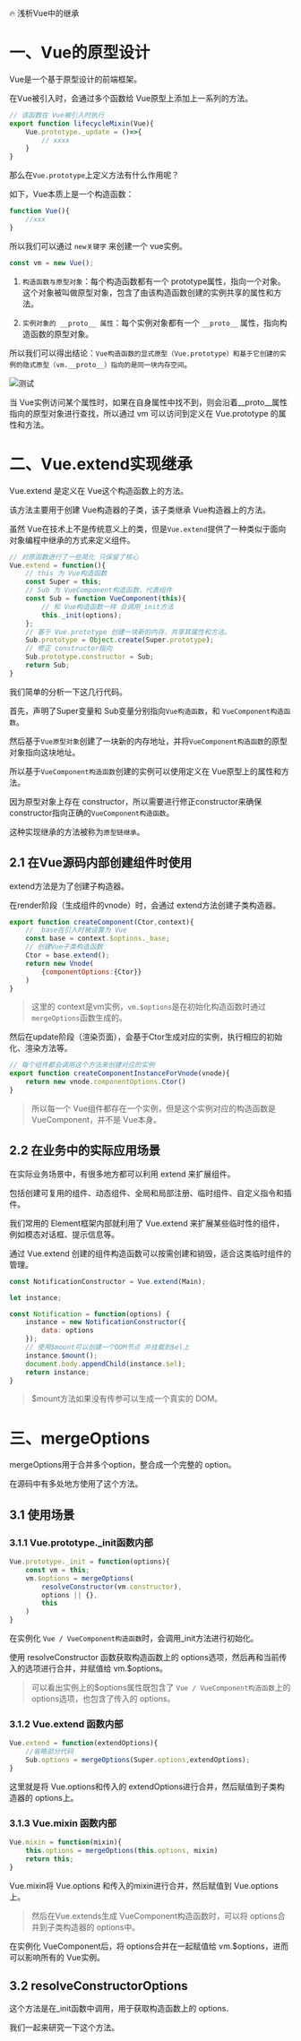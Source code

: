 🔥 浅析Vue中的继承

# 一、Vue的原型设计

Vue是一个基于原型设计的前端框架。

在Vue被引入时，会通过多个函数给 Vue原型上添加上一系列的方法。

```js
// 该函数在 Vue被引入时执行
export function lifecycleMixin(Vue){
    Vue.prototype._update = ()=>{
        // xxxx
    }
}
```

那么在`Vue.prototype`上定义方法有什么作用呢？ 

如下，Vue本质上是一个构造函数：

```js
function Vue(){
    //xxx
}
```

所以我们可以通过 `new关键字` 来创建一个 vue实例。

```js
const vm = new Vue();
```

1. `构造函数与原型对象`：每个构造函数都有一个 prototype属性，指向一个对象。这个对象被叫做原型对象，包含了由该构造函数创建的实例共享的属性和方法。

2. `实例对象的 __proto__ 属性`：每个实例对象都有一个 `__proto__` 属性，指向构造函数的原型对象。

所以我们可以得出结论：`Vue构造函数的显式原型（Vue.prototype）和基于它创建的实例的隐式原型（vm.__proto__）指向的是同一块内存空间`。

![测试](./1.png)

当 Vue实例访问某个属性时，如果在自身属性中找不到，则会沿着__proto__属性指向的原型对象进行查找，所以通过 vm 可以访问到定义在 Vue.prototype 的属性和方法。

# 二、Vue.extend实现继承

Vue.extend 是定义在 Vue这个构造函数上的方法。

该方法主要用于创建 Vue构造器的子类，该子类继承 Vue构造器上的方法。

虽然 Vue在技术上不是传统意义上的类，但是`Vue.extend`提供了一种类似于面向对象编程中继承的方式来定义组件。

```js
// 对原函数进行了一些简化 只保留了核心
Vue.extend = function(){
    // this 为 Vue构造函数
    const Super = this;
    // Sub 为 VueComponent构造函数，代表组件
    const Sub = function VueComponent(this){
        // 和 Vue构造函数一样 会调用_init方法
        this._init(options);
    };
    // 基于 Vue.prototype 创建一块新的内存，共享其属性和方法。
    Sub.prototype = Object.create(Super.prototype);
    // 修正 constructor指向
    Sub.prototype.constructor = Sub;
    return Sub;
}
```

我们简单的分析一下这几行代码。

首先，声明了Super变量和 Sub变量分别指向`Vue构造函数`，和 `VueComponent构造函数`。

然后基于`Vue原型对象`创建了一块新的内存地址，并将`VueComponent构造函数`的原型对象指向这块地址。
 
所以基于`VueComponent构造函数`创建的实例可以使用定义在 Vue原型上的属性和方法。 

因为原型对象上存在 constructor，所以需要进行修正constructor来确保 constructor指向正确的`VueComponent构造函数`。

这种实现继承的方法被称为`原型链继承`。

## 2.1 在Vue源码内部创建组件时使用

extend方法是为了创建子构造器。

在render阶段（生成组件的vnode）时，会通过 extend方法创建子类构造器。

```js
export function createComponent(Ctor,context){
    // _base在引入时被设置为 Vue
    const base = context.$options._base;
    // 创建Vue子类构造函数
    Ctor = base.extend();
    return new Vnode(
        {componentOptions:{Ctor}}
    )
}
```

> 这里的 context是vm实例，`vm.$options`是在初始化构造函数时通过 `mergeOptions`函数生成的。

然后在update阶段（渲染页面），会基于Ctor生成对应的实例，执行相应的初始化、渲染方法等。

```js
// 每个组件都会调用这个方法来创建对应的实例
export function createComponentInstanceForVnode(vnode){
    return new vnode.componentOptions.Ctor()
}
```

> 所以每一个 Vue组件都存在一个实例，但是这个实例对应的构造函数是 VueComponent，并不是 Vue本身。

## 2.2 在业务中的实际应用场景

在实际业务场景中，有很多地方都可以利用 extend 来扩展组件。

包括创建可复用的组件、动态组件、全局和局部注册、临时组件、自定义指令和插件。

我们常用的 Element框架内部就利用了 Vue.extend 来扩展某些临时性的组件，例如模态对话框、提示信息等。

通过 Vue.extend 创建的组件构造函数可以按需创建和销毁，适合这类临时组件的管理。

```js
const NotificationConstructor = Vue.extend(Main);

let instance;

const Notification = function(options) {
    instance = new NotificationConstructor({
        data: options
    });
    // 使用$mount可以创建一个DOM节点 并挂载到$el上
    instance.$mount();
    document.body.appendChild(instance.$el);
    return instance;
} 
```

> $mount方法如果没有传参可以生成一个真实的 DOM。

# 三、mergeOptions

mergeOptions用于合并多个option，整合成一个完整的 option。

在源码中有多处地方使用了这个方法。

## 3.1 使用场景

### 3.1.1 Vue.prototype._init函数内部

```js
Vue.prototype._init = function(options){
    const vm = this;
    vm.$options = mergeOptions(
        resolveConstructor(vm.constructor),
        options || {},
        this
    )
}
```

在实例化 `Vue / VueComponent构造函数`时，会调用_init方法进行初始化。

使用 resolveConstructor 函数获取构造函数上的 options选项，然后再和当前传入的选项进行合并，并赋值给 vm.$options。

> 可以看出实例上的$options属性既包含了 `Vue / VueComponent构造函数`上的 options选项，也包含了传入的 options。

### 3.1.2 Vue.extend 函数内部

```js
Vue.extend = function(extendOptions){
    //省略部分代码
    Sub.options = mergeOptions(Super.options,extendOptions);
}
```
这里就是将 Vue.options和传入的 extendOptions进行合并，然后赋值到子类构造器的 options上。

### 3.1.3 Vue.mixin 函数内部

```js
Vue.mixin = function(mixin){
    this.options = mergeOptions(this.options, mixin)
    return this;
}
```
Vue.mixin将 Vue.options 和传入的mixin进行合并，然后赋值到 Vue.options上。

> 然后在Vue.extends生成 VueComponent构造函数时，可以将 options合并到子类构造器的 options中。

在实例化 VueComponent后，将 options合并在一起赋值给 vm.$options，进而可以影响所有的 Vue实例。

## 3.2 resolveConstructorOptions

这个方法是在_init函数中调用，用于获取构造函数上的 options.

我们一起来研究一下这个方法。

```js

```






